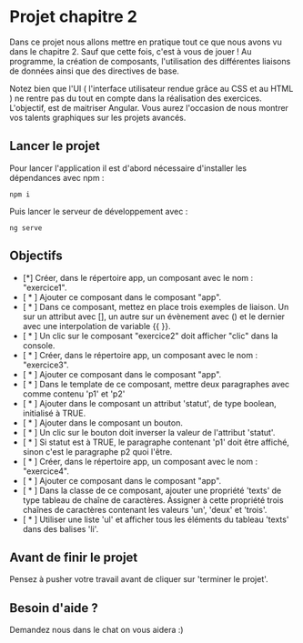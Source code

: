 # Projet chapitre 2

Dans ce projet nous allons mettre en pratique tout ce que nous avons vu dans le chapitre 2. Sauf que cette fois, c'est à vous de jouer ! Au programme, la création de composants, l'utilisation des différentes liaisons de données ainsi que des directives de base.

Notez bien que l'UI ( l'interface utilisateur rendue grâce au CSS et au HTML ) ne rentre pas du tout en compte dans la réalisation des exercices. L'objectif, est de maitriser Angular. Vous aurez l'occasion de nous montrer vos talents graphiques sur les projets avancés.

## Lancer le projet

Pour lancer l'application il est d'abord nécessaire d'installer les dépendances avec npm : 

`npm i`

Puis lancer le serveur de développement avec : 

`ng serve`

## Objectifs

* [*] Créer, dans le répertoire app, un composant avec le nom : "exercice1".
* [ * ] Ajouter ce composant dans le composant "app".
* [ * ] Dans ce composant, mettez en place trois exemples de liaison. Un sur un attribut avec [], un autre sur un évènement avec () et le dernier avec une interpolation de variable {{ }}.
* [ * ] Un clic sur le composant "exercice2" doit afficher "clic" dans la console.
* [ * ] Créer, dans le répertoire app, un composant avec le nom : "exercice3".
* [ * ] Ajouter ce composant dans le composant "app".
* [ * ] Dans le template de ce composant, mettre deux paragraphes avec comme contenu 'p1' et 'p2'      
* [ * ] Ajouter dans le composant un attribut 'statut', de type boolean, initialisé à TRUE.
* [ * ] Ajouter dans le composant un bouton.
* [ * ] Un clic sur le bouton doit inverser la valeur de l'attribut 'statut'.
* [ * ] Si statut est à TRUE, le paragraphe contenant 'p1' doit être affiché, sinon c'est le paragraphe p2 quoi l'être.
* [ * ] Créer, dans le répertoire app, un composant avec le nom : "exercice4".
* [ * ] Ajouter ce composant dans le composant "app".
* [ * ] Dans la classe de ce composant, ajouter une propriété 'texts' de type tableau de chaîne de caractères. Assigner à cette propriété trois chaînes de caractères contenant les valeurs 'un', 'deux' et 'trois'.
* [ * ] Utiliser une liste 'ul' et afficher tous les éléments du tableau 'texts' dans des balises 'li'.
      
## Avant de finir le projet

Pensez à pusher votre travail avant de cliquer sur 'terminer le projet'.

## Besoin d'aide ?

Demandez nous dans le chat on vous aidera :)
